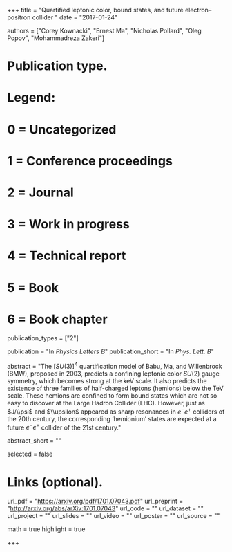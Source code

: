 +++
title = "Quartified leptonic color, bound states, and future electron–positron collider "
date = "2017-01-24"

authors = ["Corey Kownacki", "Ernest Ma", "Nicholas Pollard",  "Oleg Popov",  "Mohammadreza Zakeri"]

# Publication type.
# Legend:
# 0 = Uncategorized
# 1 = Conference proceedings
# 2 = Journal
# 3 = Work in progress
# 4 = Technical report
# 5 = Book
# 6 = Book chapter
publication_types = ["2"]

publication = "In *Physics Letters B*"
publication_short = "In *Phys. Lett. B*"

abstract = "The $[SU(3)]^4$ quartification model of Babu, Ma, and Willenbrock (BMW), proposed in $2003$, predicts a confining leptonic color $SU(2)$ gauge symmetry, which becomes strong at the keV scale. It also predicts the existence of three families of half-charged leptons (hemions) below the TeV scale. These hemions are confined to form bound states which are not so easy to discover at the Large Hadron Collider (LHC). However, just as $J/\\psi$ and $\\upsilon$ appeared as sharp resonances in $e^-e^+$ colliders of the 20th century, the corresponding ‘hemionium’ states are expected at a future $e^-e^+$ collider of the 21st century."

abstract_short = ""

selected = false

# Links (optional).
url_pdf = "https://arxiv.org/pdf/1701.07043.pdf"
url_preprint = "http://arxiv.org/abs/arXiv:1701.07043"
url_code = ""
url_dataset = ""
url_project = ""
url_slides = ""
url_video = ""
url_poster = ""
url_source = ""

math = true
highlight = true

+++
